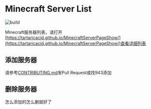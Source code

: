 # Minecraft Server List

![build](https://api.travis-ci.org/TartaricAcid/MinecraftServerPageShow.svg?branch=master)

Minecraft服务器列表，请打开[https://tartaricacid.github.io/MinecraftServerPageShow/](https://tartaricacid.github.io/MinecraftServerPageShow/)查看详细列表



## 添加服务器

请参考[CONTRIBUTING.md](CONTRIBUTING.md)发Pull Request或找943添加



## 删除服务器

怎么添加的怎么删就好了
